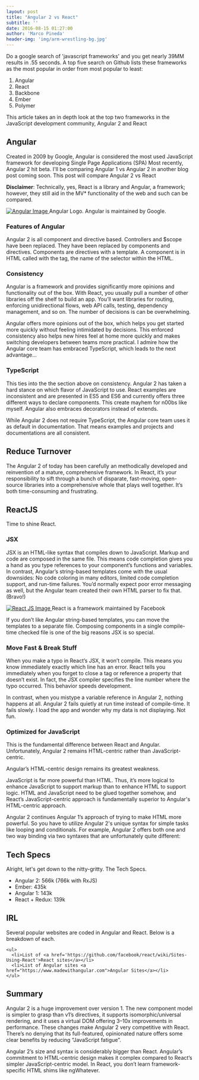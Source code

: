 ```yaml
---
layout: post
title: "Angular 2 vs React"
subtitle: ''
date: 2016-08-15 01:27:00
author: 'Marco Pineda'
header-img: 'img/arm-wrestling-bg.jpg'
---
```


<p>
Do a google search of 'javascript frameworks' and you get nearly 39MM results in .55 seconds. A top five search on Github lists these frameworks as the most popular in order from most popular to least:
</p>

  <ol>
    <li>Angular</li>
    <li>React</li>
    <li>Backbone</li>
    <li>Ember</li>
    <li>Polymer</li>  
  </ol>

  <p>
  This article takes an in depth look at the top two frameworks in the JavaScript development community, Angular 2 and React
  </p>

  <h2>Angular</h2>
  <p>
  Created in 2009 by Google, Angular is considered the most used JavaScript framework for developing Single Page Applications (SPA)
  Most recently, Angular 2 hit beta. I'll be comparing Angular 1 vs Angular 2 in another blog post coming soon. This post will compare Angular 2 vs React

  <strong>Disclaimer</strong>: Technically, yes, React is a library and Angular, a framework; however, they still aid in the MV* functionality of the web and such can be compared.

  </p>

  <!-- IMAGE OF ANGULAR HERE -->
  <a href="#">
      <img src="{{ site.baseurl }}/img/angular-bg.png" alt="Angular Image">
  </a>
  <span class="caption text-muted">Angular Logo. Angular is maintained by Google.</span>

  <h3>Features of Angular</h3>  
  <p>
  Angular 2 is all component and directive based. Controllers and $scope have been replaced. They have been replaced by components and directives. Components are directives with a template. A component is in HTML called with the <angularComponent> tag, the name of the selector within the HTML.
  </p>


  <h3>Consistency</h3>
  <p>
  Angular is a framework and provides significantly more opinions and functionality out of the box. With React, you usually pull a number of other libraries off the shelf to build an app. You’ll want libraries for routing, enforcing unidirectional flows, web API calls, testing, dependency management, and so on. The number of decisions is can be overwhelming.

  Angular offers more opinions out of the box, which helps you get started more quickly without feeling intimidated by decisions. This enforced consistency also helps new hires feel at home more quickly and makes switching developers between teams more practical.
  I admire how the Angular core team has embraced TypeScript, which leads to the next advantage…
  </p>

  <h3>TypeScript</h3>
  <p>
  This ties into the the section above on consistency. Angular 2 has taken a hard stance on which flavor of JavaScript to use. React examples are inconsistent and are presented in ES5 and ES6 and currently offers three different ways to declare components. This create mayhem for n00bs like myself. Angular also embraces decorators instead of extends.
  </p>

  <p>
  While Angular 2 does not require TypeScript, the Angular core team uses it as default in documentation. That means examples and projects and documentations are all consistent.  
  </p>

  <h2>Reduce Turnover</h2>
  <p>
  The Angular 2 of today has been carefully an methodically developed and reinvention of a mature, comprehensive framework. In React, it’s your responsibility to sift through a bunch of disparate, fast-moving, open-source libraries into a comprehensive whole that plays well together. It’s both time-consuming and frustrating.
  </p>

  <h2>ReactJS</h2>
  <p>
  Time to shine React.
  </p>

  <h3>JSX</h3>
  <p>
  JSX is an HTML-like syntax that compiles down to JavaScript. Markup and code are composed in the same file. This means code completion gives you a hand as you type references to your component’s functions and variables. In contrast, Angular’s string-based templates come with the usual downsides: No code coloring in many editors, limited code completion support, and run-time failures. You’d normally expect poor error messaging as well, but the Angular team created their own HTML parser to fix that. (Bravo!)

  </p>


  <!-- IMAGE OF REACT HERE -->
  <a href="#">
      <img src="{{ site.baseurl }}/img/react-bg.png" alt="React JS Image">
  </a>
  <span class="caption text-muted">React is a framework maintained by Facebook </span>


  <p>
  If you don’t like Angular string-based templates, you can move the templates to a separate file. Composing components in a single compile-time checked file is one of the big reasons JSX is so special.
  </p>

  <h3>Move Fast & Break Stuff</h3>
  <p>
  When you make a typo in React’s JSX, it won’t compile. This means you know immediately exactly which line has an error. React tells you immediately when you forget to close a tag or reference a property that doesn’t exist. In fact, the JSX compiler specifies the line number where the typo occurred. This behavior speeds development.
  </p>

  <p>
  In contrast, when you mistype a variable reference in Angular 2, nothing happens at all. Angular 2 fails quietly at run time instead of compile-time. It fails slowly. I load the app and wonder why my data is not displaying. Not fun.
  </p>

  <h3>Optimized for JavaScript</h3>
  <p>
  This is the fundamental difference between React and Angular. Unfortunately, Angular 2 remains HTML-centric rather than JavaScript-centric.
  </p>

  <p>
  Angular’s HTML-centric design remains its greatest weakness.
  </p>

  <p>
  JavaScript is far more powerful than HTML. Thus, it’s more logical to enhance JavaScript to support markup than to enhance HTML to support logic. HTML and JavaScript need to be glued together somehow, and React’s JavaScript-centric approach is fundamentally superior to Angular's HTML-centric approach.
  </p>

  <p>
  Angular 2 continues Angular 1’s approach of trying to make HTML more powerful. So you have to utilize Angular 2's unique syntax for simple tasks like looping and conditionals. For example, Angular 2 offers both one and two way binding via two syntaxes that are unfortunately quite different:
  </p>


  <h2>Tech Specs</h2>
  <p>
  Alright, let's get down to the nitty-gritty. The Tech Specs.
  </p>

  <ul>
    <li>Angular 2: 566k (766k with RxJS)</li>
    <li>Ember: 435k</li>
    <li>Angular 1: 143k</li>
    <li>React + Redux: 139k</li>
  </ul>

  <h2>IRL</h2>
  <p>
    Several popular websites are coded in Angular and React. Below is a breakdown of each.

    <ul>
      <li>List of <a href='https://github.com/facebook/react/wiki/Sites-Using-React'>React sites</a></li>
      <li>List of Angular sites <a href="https://www.madewithangular.com">Angular Sites</a></li>
    </ul>

  </p>



  <h2>Summary</h2>
  <p>
  Angular 2 is a huge improvement over version 1. The new component model is simpler to grasp than v1’s directives, it supports isomorphic/universal rendering, and it uses a virtual DOM offering 3–10x improvements in performance. These changes make Angular 2 very competitive with React. There’s no denying that its full-featured, opinionated nature offers some clear benefits by reducing “JavaScript fatigue”.
  </p>
  <p>
  Angular 2’s size and syntax is considerably bigger than React. Angular’s commitment to HTML-centric design makes it complex compared to React’s simpler JavaScript-centric model. In React, you don’t learn framework-specific HTML shims like ngWhatever.
  </p>
